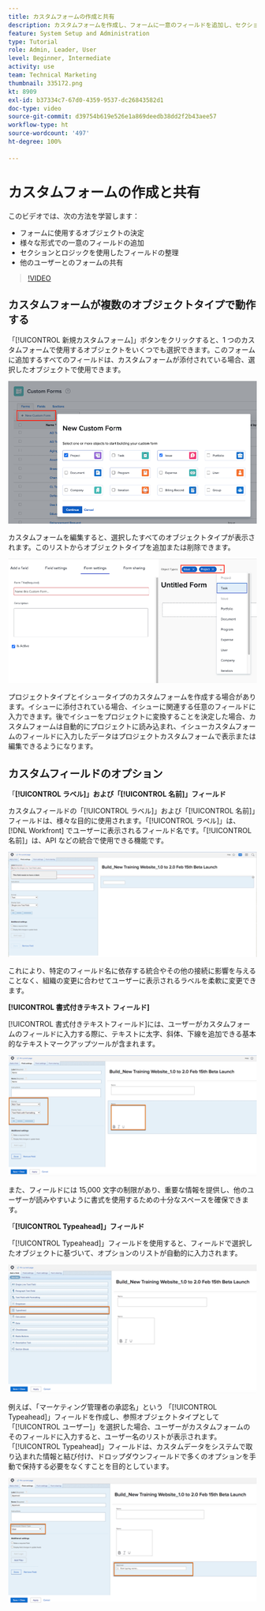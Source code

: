 ```yaml
---
title: カスタムフォームの作成と共有
description: カスタムフォームを作成し、フォームに一意のフィールドを追加し、セクションとロジックを使用してフィールドを整理し、フォームをユーザーと共有する方法について説明します。
feature: System Setup and Administration
type: Tutorial
role: Admin, Leader, User
level: Beginner, Intermediate
activity: use
team: Technical Marketing
thumbnail: 335172.png
kt: 8909
exl-id: b37334c7-67d0-4359-9537-dc26843582d1
doc-type: video
source-git-commit: d39754b619e526e1a869deedb38dd2f2b43aee57
workflow-type: ht
source-wordcount: '497'
ht-degree: 100%

---
```


# カスタムフォームの作成と共有

このビデオでは、次の方法を学習します：

* フォームに使用するオブジェクトの決定
* 様々な形式での一意のフィールドの追加
* セクションとロジックを使用したフィールドの整理
* 他のユーザーとのフォームの共有

>[!VIDEO](https://video.tv.adobe.com/v/335172/?quality=12)

## カスタムフォームが複数のオブジェクトタイプで動作する

「[!UICONTROL 新規カスタムフォーム]」ボタンをクリックすると、1 つのカスタムフォームで使用するオブジェクトをいくつでも選択できます。このフォームに追加するすべてのフィールドは、カスタムフォームが添付されている場合、選択したオブジェクトで使用できます。

![「[!UICONTROL 新規カスタムフォーム]」オブジェクトオプションを表示するカスタムフォームウィンドウ](assets/create-custom-form.png)

カスタムフォームを編集すると、選択したすべてのオブジェクトタイプが表示されます。このリストからオブジェクトタイプを追加または削除できます。

![フォーム編集中に選択したオブジェクトタイプを表示するカスタムフォームウィンドウ](assets/edit-custom-form.png)

プロジェクトタイプとイシュータイプのカスタムフォームを作成する場合があります。イシューに添付されている場合、イシューに関連する任意のフィールドに入力できます。後でイシューをプロジェクトに変換することを決定した場合、カスタムフォームは自動的にプロジェクトに読み込まれ、イシューカスタムフォームのフィールドに入力したデータはプロジェクトカスタムフォームで表示または編集できるようになります。

## カスタムフィールドのオプション

「**[!UICONTROL ラベル]」および「[!UICONTROL 名前]」フィールド**

カスタムフィールドの「[!UICONTROL ラベル]」および「[!UICONTROL 名前]」フィールドは、様々な目的に使用されます。「[!UICONTROL ラベル]」は、[!DNL Workfront] でユーザーに表示されるフィールド名です。「[!UICONTROL 名前]」は、API などの統合で使用できる機能です。

![「[!UICONTROL ラベル]」および「[!UICONTROL 名前]」フィールドを表示するカスタムフォームウィンドウ](assets/custom-forms-field-label-and-name.png)

これにより、特定のフィールド名に依存する統合やその他の接続に影響を与えることなく、組織の変更に合わせてユーザーに表示されるラベルを柔軟に変更できます。

**[!UICONTROL 書式付きテキスト フィールド]**

[!UICONTROL 書式付きテキストフィールド]には、ユーザーがカスタムフォームのフィールドに入力する際に、テキストに太字、斜体、下線を追加できる基本的なテキストマークアップツールが含まれます。

![「[!UICONTROL 書式付きテキストフィールド]」オプションを表示するカスタムフォームウィンドウ](assets/custom-forms-text-field-with-formatting.png)

また、フィールドには 15,000 文字の制限があり、重要な情報を提供し、他のユーザーが読みやすいように書式を使用するための十分なスペースを確保できます。

「**[!UICONTROL Typeahead]」フィールド**

「[!UICONTROL Typeahead]」フィールドを使用すると、フィールドで選択したオブジェクトに基づいて、オプションのリストが自動的に入力されます。

![「[!UICONTROL Typeahead]」フィールドオプションを表示するカスタムフォームウィンドウ](assets/custom-forms-typeahead-1.png)

例えば、「マーケティング管理者の承認名」という 「[!UICONTROL Typeahead]」フィールドを作成し、参照オブジェクトタイプとして「[!UICONTROL ユーザー]」を選択した場合、ユーザーがカスタムフォームのそのフィールドに入力すると、ユーザー名のリストが表示されます。「[!UICONTROL Typeahead]」フィールドは、カスタムデータをシステムで取り込まれた情報と結び付け、ドロップダウンフィールドで多くのオプションを手動で保持する必要をなくすことを目的としています。

![[!UICONTROL Typeahead] ドロップダウンメニューを表示するカスタムフォームウィンドウ](assets/custom-forms-typeahead-2.png)
